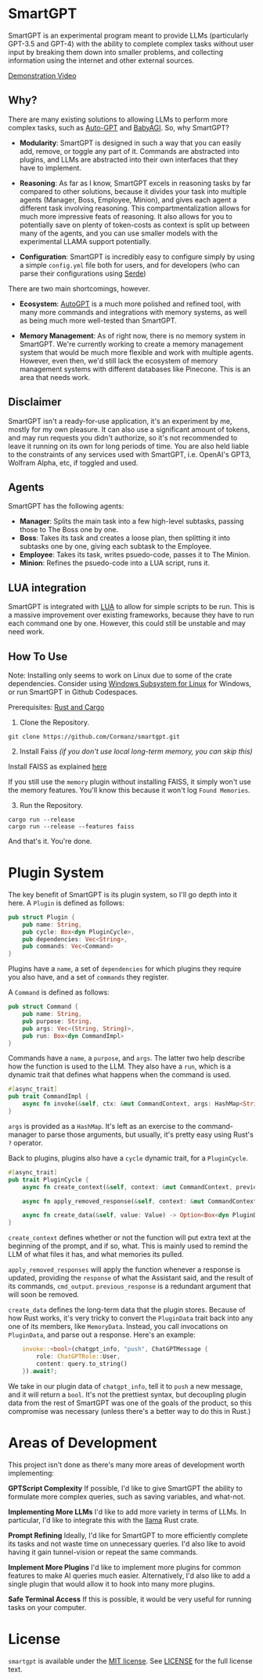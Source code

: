 # SmartGPT

SmartGPT is an experimental program meant to provide LLMs (particularly GPT-3.5 and GPT-4) with the ability to complete complex tasks without user input by breaking them down into smaller problems, and collecting information using the internet and other external sources.

[Demonstration Video](https://www.youtube.com/watch?v=3EpmZ0-6sR0)

## Why?

There are many existing solutions to allowing LLMs to perform more complex tasks, such as [Auto-GPT](https://github.com/Torantulino/Auto-GPT) and [BabyAGI](https://github.com/yoheinakajima/babyagi). So, why SmartGPT?

- **Modularity**: SmartGPT is designed in such a way that you can easily add, remove, or toggle any part of it. Commands are abstracted into plugins, and LLMs are abstracted into their own interfaces that they have to implement.

- **Reasoning**: As far as I know, SmartGPT excels in reasoning tasks by far compared to other solutions, because it divides your task into multiple agents (Manager, Boss, Employee, Minion), and gives each agent a different task involving reasoning. This compartmentalization allows for much more impressive feats of reasoning. It also allows for you to potentially save on plenty of token-costs as context is split up between many of the agents, and you can use smaller models with the experimental LLAMA support potentially.

- **Configuration**: SmartGPT is incredibly easy to configure simply by using a simple `config.yml` file both for users, and for developers (who can parse their configurations using [Serde](https://serde.rs/))

There are two main shortcomings, however.

- **Ecosystem**: [AutoGPT](https://github.com/Torantulino/Auto-GPT) is a much more polished and refined tool, with many more commands and integrations with memory systems, as well as being much more well-tested than SmartGPT.

- **Memory Management**: As of right now, there is no memory system in SmartGPT. We're currently working to create a memory management system that would be much more flexible and work with multiple agents. However, even then, we'd still lack the ecosystem of memory management systems with different databases like Pinecone. This is an area that needs work.

## Disclaimer

SmartGPT isn't a ready-for-use application, it's an experiment by me, mostly for my own pleasure. It can also use a significant amount of tokens, and may run requests you didn't authorize, so it's not recommended to leave it running on its own for long periods of time. You are also held liable to the constraints of any services used with SmartGPT, i.e. OpenAI's GPT3, Wolfram Alpha, etc, if toggled and used.

## Agents

SmartGPT has the following agents:

- **Manager**: Splits the main task into a few high-level subtasks, passing those to The Boss one by one.
- **Boss**: Takes its task and creates a loose plan, then splitting it into subtasks one by one, giving each subtask to the Employee.
- **Employee**: Takes its task, writes psuedo-code, passes it to The Minion.
- **Minion**: Refines the psuedo-code into a LUA script, runs it.

## LUA integration

SmartGPT is integrated with [LUA](https://www.lua.org/) to allow for simple scripts to be run. This is a massive improvement over existing frameworks, because they have to run each command one by one. However, this could still be unstable and may need work.

## How To Use

Note: Installing only seems to work on Linux due to some of the crate dependencies. Consider using [Windows Subsystem for Linux](https://learn.microsoft.com/en-us/windows/wsl/install) for Windows, or run SmartGPT in Github Codespaces.

Prerequisites: [Rust and Cargo](https://doc.rust-lang.org/cargo/getting-started/installation.html)

1. Clone the Repository.
```
git clone https://github.com/Cormanz/smartgpt.git
```

2. Install Faiss _(if you don't use local long-term memory, you can skip this)_

Install FAISS as explained [here](https://github.com/Enet4/faiss-rs#installing-as-a-dependency)

If you still use the `memory` plugin without installing FAISS, it simply won't use the memory features. You'll know this because it won't log `Found Memories`.

3. Run the Repository.
```
cargo run --release
cargo run --release --features faiss
```

And that's it. You're done.

# Plugin System

The key benefit of SmartGPT is its plugin system, so I'll go depth into it here. A `Plugin` is defined as follows:

```rust
pub struct Plugin {
    pub name: String,
    pub cycle: Box<dyn PluginCycle>,
    pub dependencies: Vec<String>,
    pub commands: Vec<Command>
}
```

Plugins have a `name`, a set of `dependencies` for which plugins they require you also have, and a set of `commands` they register.

A `Command` is defined as follows:

```rust
pub struct Command {
    pub name: String,
    pub purpose: String,
    pub args: Vec<(String, String)>,
    pub run: Box<dyn CommandImpl>
}
```

Commands have a `name`, a `purpose`, and `args`. The latter two help describe how the function is used to the LLM. They also have a `run`, which is a dynamic trait that defines what happens when the command is used.

```rust
#[async_trait]
pub trait CommandImpl {
    async fn invoke(&self, ctx: &mut CommandContext, args: HashMap<String, String>) -> Result<String, Box<dyn Error>>;
}
```

`args` is provided as a `HashMap`. It's left as an exercise to the command-manager to parse those arguments, but usually, it's pretty easy using Rust's `?` operator.

Back to plugins, plugins also have a `cycle` dynamic trait, for a `PluginCycle`.

```rust
#[async_trait]
pub trait PluginCycle {
    async fn create_context(&self, context: &mut CommandContext, previous_prompt: Option<&str>) -> Result<Option<String>, Box<dyn Error>>;

    async fn apply_removed_response(&self, context: &mut CommandContext, response: &LLMResponse, cmd_output: &str, previous_response: bool) -> Result<(), Box<dyn Error>>;

    async fn create_data(&self, value: Value) -> Option<Box<dyn PluginData>>;
}
```

`create_context` defines whether or not the function will put extra text at the beginning of the prompt, and if so, what. This is mainly used to remind the LLM of what files it has, and what memories its pulled.

`apply_removed_responses` will apply the function whenever a response is updated, providing the `response` of what the Assistant said, and the result of its commands, `cmd_output`. `previous_response` is a redundant argument that will soon be removed.

`create_data` defines the long-term data that the plugin stores. Because of how Rust works, it's very tricky to convert the `PluginData` trait back into any one of its members, like `MemoryData`. Instead, you call invocations on `PluginData`, and parse out a response. Here's an example:

```rust
    invoke::<bool>(chatgpt_info, "push", ChatGPTMessage {
        role: ChatGPTRole::User,
        content: query.to_string()
    }).await?;
```

We take in our plugin data of `chatgpt_info`, tell it to `push` a new message, and it will return a `bool`. It's not the prettiest syntax, but decoupling plugin data from the rest of SmartGPT was one of the goals of the product, so this compromise was necessary (unless there's a better way to do this in Rust.)

# Areas of Development

This project isn't done as there's many more areas of development worth implementing:

**GPTScript Complexity**
If possible, I'd like to give SmartGPT the ability to formulate more complex queries, such as saving variables, and what-not.

**Implementing More LLMs**
I'd like to add more variety in terms of LLMs. In particular, I'd like to integrate this with the [llama](https://github.com/rustformers/llama-rs) Rust crate.

**Prompt Refining**
Ideally, I'd like for SmartGPT to more efficiently complete its tasks and not waste time on unnecessary queries. I'd also like to avoid having it gain tunnel-vision or repeat the same commands.

**Implement More Plugins**
I'd like to implement more plugins for common features to make AI queries much easier.
Alternatively, I'd also like to add a single plugin that would allow it to hook into many more plugins.

**Safe Terminal Access**
If this is possible, it would be very useful for running tasks on your computer.

# License

`smartgpt` is available under the
[MIT license](https://opensource.org/licenses/MIT). See
[LICENSE](https://github.com/Cormanz/smartgpt/blob/main/LICENSE) for the full
license text.
